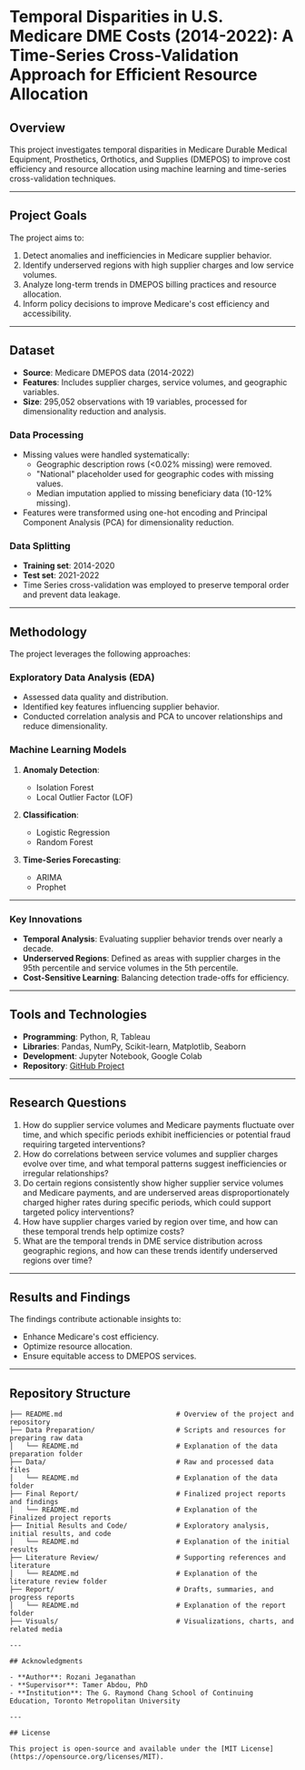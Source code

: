 # Temporal Disparities in U.S. Medicare DME Costs (2014-2022): A Time-Series Cross-Validation Approach for Efficient Resource Allocation

## Overview

This project investigates temporal disparities in Medicare Durable Medical Equipment, Prosthetics, Orthotics, and Supplies (DMEPOS) to improve cost efficiency and resource allocation using machine learning and time-series cross-validation techniques.

---

## Project Goals

The project aims to:

1. Detect anomalies and inefficiencies in Medicare supplier behavior.
2. Identify underserved regions with high supplier charges and low service volumes.
3. Analyze long-term trends in DMEPOS billing practices and resource allocation.
4. Inform policy decisions to improve Medicare's cost efficiency and accessibility.

---

## Dataset

- **Source**: Medicare DMEPOS data (2014-2022)
- **Features**: Includes supplier charges, service volumes, and geographic variables.
- **Size**: 295,052 observations with 19 variables, processed for dimensionality reduction and analysis.

### Data Processing

- Missing values were handled systematically:
  - Geographic description rows (<0.02% missing) were removed.
  - "National" placeholder used for geographic codes with missing values.
  - Median imputation applied to missing beneficiary data (10-12% missing).
- Features were transformed using one-hot encoding and Principal Component Analysis (PCA) for dimensionality reduction.

### Data Splitting

- **Training set**: 2014-2020
- **Test set**: 2021-2022
- Time Series cross-validation was employed to preserve temporal order and prevent data leakage.

---

## Methodology

The project leverages the following approaches:

### Exploratory Data Analysis (EDA)

- Assessed data quality and distribution.
- Identified key features influencing supplier behavior.
- Conducted correlation analysis and PCA to uncover relationships and reduce dimensionality.

### Machine Learning Models

1. **Anomaly Detection**:
   - Isolation Forest
   - Local Outlier Factor (LOF)

2. **Classification**:
   - Logistic Regression
   - Random Forest

3. **Time-Series Forecasting**:
   - ARIMA
   - Prophet

---

### Key Innovations

- **Temporal Analysis**: Evaluating supplier behavior trends over nearly a decade.
- **Underserved Regions**: Defined as areas with supplier charges in the 95th percentile and service volumes in the 5th percentile.
- **Cost-Sensitive Learning**: Balancing detection trade-offs for efficiency.

---

## Tools and Technologies

- **Programming**: Python, R, Tableau
- **Libraries**: Pandas, NumPy, Scikit-learn, Matplotlib, Seaborn
- **Development**: Jupyter Notebook, Google Colab
- **Repository**: [GitHub Project](https://github.com/Rozani1/medicare-dme-cost-analysis)

---

## Research Questions

1. How do supplier service volumes and Medicare payments fluctuate over time, and which specific periods exhibit inefficiencies or potential fraud requiring targeted interventions?
2. How do correlations between service volumes and supplier charges evolve over time, and what temporal patterns suggest inefficiencies or irregular relationships?
3. Do certain regions consistently show higher supplier service volumes and Medicare payments, and are underserved areas disproportionately charged higher rates during specific periods, which could support targeted policy interventions?
4. How have supplier charges varied by region over time, and how can these temporal trends help optimize costs?
5. What are the temporal trends in DME service distribution across geographic regions, and how can these trends identify underserved regions over time?

---

## Results and Findings

The findings contribute actionable insights to:

- Enhance Medicare's cost efficiency.
- Optimize resource allocation.
- Ensure equitable access to DMEPOS services.

---

## Repository Structure

```plaintext
├── README.md                            # Overview of the project and repository
├── Data Preparation/                    # Scripts and resources for preparing raw data
│   └── README.md                        # Explanation of the data preparation folder
├── Data/                                # Raw and processed data files
│   └── README.md                        # Explanation of the data folder
├── Final Report/                        # Finalized project reports and findings
│   └── README.md                        # Explanation of the Finalized project reports 
├── Initial Results and Code/            # Exploratory analysis, initial results, and code
│   └── README.md                        # Explanation of the initial results
├── Literature Review/                   # Supporting references and literature
│   └── README.md                        # Explanation of the literature review folder
├── Report/                              # Drafts, summaries, and progress reports
│   └── README.md                        # Explanation of the report folder
├── Visuals/                             # Visualizations, charts, and related media

---

## Acknowledgments

- **Author**: Rozani Jeganathan
- **Supervisor**: Tamer Abdou, PhD
- **Institution**: The G. Raymond Chang School of Continuing Education, Toronto Metropolitan University

---

## License

This project is open-source and available under the [MIT License](https://opensource.org/licenses/MIT).



